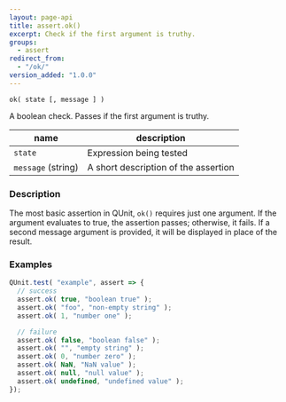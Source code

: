 ```yaml
---
layout: page-api
title: assert.ok()
excerpt: Check if the first argument is truthy.
groups:
  - assert
redirect_from:
  - "/ok/"
version_added: "1.0.0"
---
```


`ok( state [, message ] )`

A boolean check. Passes if the first argument is truthy.

| name | description |
|------|-------------|
| `state` | Expression being tested |
| `message` (string) | A short description of the assertion |

### Description

The most basic assertion in QUnit, `ok()` requires just one argument. If the argument evaluates to true, the assertion passes; otherwise, it fails. If a second message argument is provided, it will be displayed in place of the result.

### Examples

```js
QUnit.test( "example", assert => {
  // success
  assert.ok( true, "boolean true" );
  assert.ok( "foo", "non-empty string" );
  assert.ok( 1, "number one" );

  // failure
  assert.ok( false, "boolean false" );
  assert.ok( "", "empty string" );
  assert.ok( 0, "number zero" );
  assert.ok( NaN, "NaN value" );
  assert.ok( null, "null value" );
  assert.ok( undefined, "undefined value" );
});
```
